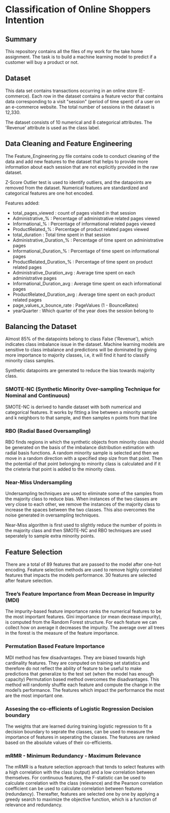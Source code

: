 # Classification of Online Shoppers Intention

## Summary
This repository contains all the files of my work for the take home assignment. 
The task is to build a machine learning model to predict if a customer will buy a product or not.

## Dataset
This data set contains transactions occurring in an online store (E-commerce).
Each row in the dataset contains a feature vector that contains data corresponding to a visit "session" (period of time spent) of a user on an e-commerce
website.
The total number of sessions in the dataset is 12,330.

The dataset consists of 10 numerical and 8 categorical attributes. The 'Revenue' attribute is used as the class label.

## Data Cleaning and Feature Engineering
The Feature_Engineering.py file contains code to conduct cleaning of the data and add new features to the dataset that helps to provide more information about
each session that are not explicitly provided in the raw dataset.

Z-Score Outlier test is used to identify outliers, and the datapoints are removed from the dataset.
Numerical features are standardized and categorical features are one hot encoded.

Features added:
  - total_pages_viewed : count of pages visited in that session
  - Administrative_% : Percentage of administrative related pages viewed
  - Informational_% : Percentage of informational related pages viewed
  - ProductRelated_% : Percentage of product related pages viewed
  - total_duration : Total time spent in that session
  - Administrative_Duration_% : Percentage of time spent on administrative pages
  - Informational_Duration_% : Percentage of time spent on informational pages
  - ProductRelated_Duration_% : Percentage of time spent on product related pages
  - Administrative_Duration_avg : Average time spent on each administrative pages
  - Informational_Duration_avg : Average time spent on each informational pages
  - ProductRelated_Duration_avg : Average time spent on each product related pages
  - page_values_x_bounce_rate : PageValues  (1 - BounceRates)
  - yearQuarter : Which quarter of the year does the session belong to
 
 ## Balancing the Dataset
 Almost 85% of the datapoints belong to class False ('Revenue'), which indicates class imbalance issue in the dataset. Machine learning models are sensitive
 to class imbalance and predictions will be dominated by giving more importance to majority classes, i.e, it will find it hard to classify minority class 
 samples.
 
 Synthetic datapoints are generated to reduce the bias towards majority class.
 
 ### SMOTE-NC (Synthetic Minority Over-sampling Technique for Nominal and Continuous)
 SMOTE-NC is derived to handle dataset with both numerical and categorical features. It works by fitting a line between a minority sample and k neighbors
 to that sample, and then samples n points from that line
 
 ### RBO (Radial Based Oversampling)
 
 RBO finds regions in which the synthetic objects from minority class should be generated on the basis of the imbalance distribution estimation with
 radial basis functions. A random minority sample is selected and then we move in a random direction with a specified step size from that point. Then
 the potential of that point belonging to minority class is calculated and if it the crieteria that point is added to the minority class.  
 
 ### Near-Miss Undersampling
 
 Undersampling techniques are used to eliminate some of the samples from the majority class to reduce bias. When instances of the two classes are
 very close to each other, we remove the instances of the majority class to increase the spaces between the two classes. This also overcomes the noise
 generated in oversampling techniques.
 
 Near-Miss algorithm is first used to slightly reduce the number of points in the majority class and then SMOTE-NC and RBO techniques are used seperately
 to sample extra minority points.
 
 ## Feature Selection
 
There are a total of 89 features that are passed to the model after one-hot encoding. Feature selection methods are used to remove highly correlated features that impacts the models performance. 30 features are selected after feature selection.

### Tree’s Feature Importance from Mean Decrease in Impurity (MDI)

The impurity-based feature importance ranks the numerical features to be the most important features.
Gini importance (or mean decrease impurity), is computed from the Random Forest structure. For each feature we can collect how on average it decreases the impurity. The average over all trees in the forest is the measure of the feature importance.

### Permutation Based Feature Importance

MDI method has few disadvantages. They are biased towards high cardinality features. They are computed on training set statistics and therefore do not reflect the ability of feature to be useful to make predictions that generalize to the test set (when the model has enough capacity)
Permutation based method overcomes the disadvantages. This method will randomly shuffle each feature and compute the change in the model’s performance. The features which impact the performance the most are the most important one.

### Assesing the co-efficients of Logistic Regression Decision boundary

The weights that are learned during training logistic regression to fit a decision boundary to seprate the classes, can be used to measure the importance
of features in seperating the classes. The features are ranked based on the absolute values of their co-efficients.

### mRMR - Minimum Redundancy - Maximum Relevance

The mRMR is a feature selection approach that tends to select features with a high correlation with the class (output) and a low correlation between themselves. For continuous features, the F-statistic can be used to calculate correlation with the class (relevance) and the Pearson correlation coefficient can be used to calculate correlation between features (redundancy). Thereafter, features are selected one by one by applying a greedy search to maximize the objective function, which is a function of relevance and redundancy.


